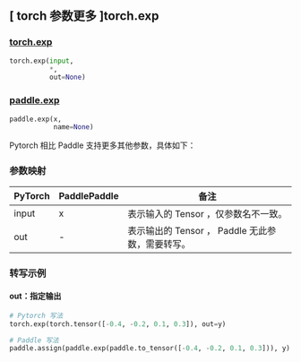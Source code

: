 ## [ torch 参数更多 ]torch.exp
### [torch.exp](https://pytorch.org/docs/stable/generated/torch.exp.html?highlight=torch+exp#torch.exp)

```python
torch.exp(input,
          *,
          out=None)
```

### [paddle.exp](https://www.paddlepaddle.org.cn/documentation/docs/zh/develop/api/paddle/exp_cn.html#exp)

```python
paddle.exp(x,
           name=None)
```

Pytorch 相比 Paddle 支持更多其他参数，具体如下：
### 参数映射
| PyTorch       | PaddlePaddle | 备注                                                   |
| ------------- | ------------ | ------------------------------------------------------ |
|  input  |  x  | 表示输入的 Tensor ，仅参数名不一致。  |
|  out  | -  | 表示输出的 Tensor ， Paddle 无此参数，需要转写。    |


### 转写示例
#### out：指定输出
```python
# Pytorch 写法
torch.exp(torch.tensor([-0.4, -0.2, 0.1, 0.3]), out=y)

# Paddle 写法
paddle.assign(paddle.exp(paddle.to_tensor([-0.4, -0.2, 0.1, 0.3])), y)
```
